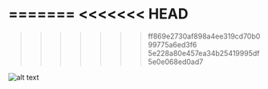 =======
<<<<<<< HEAD
=======
>>>>>>> ff869e2730af898a4ee319cd70b099775a6ed3f6
>>>>>>> 5e228a80e457ea34b25419995df5e0e068ed0ad7

![alt text](https://github.com/nfirme/pearplanner/blob/master/images/PearPlanner.png "System Architecture")
